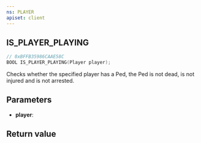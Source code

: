 ```yaml
---
ns: PLAYER
apiset: client
---
```

## IS_PLAYER_PLAYING

```c
// 0xBFFB35986CAAE58C
BOOL IS_PLAYER_PLAYING(Player player);
```

Checks whether the specified player has a Ped, the Ped is not dead, is not injured and is not arrested.

## Parameters
* **player**:

## Return value